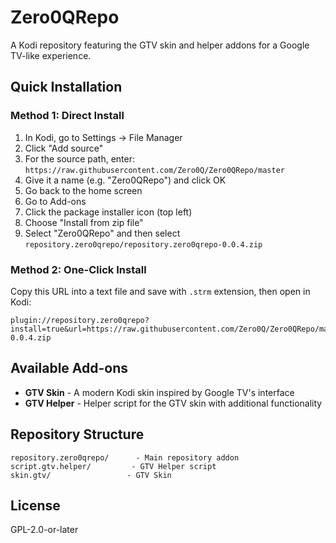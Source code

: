 # Zero0QRepo

A Kodi repository featuring the GTV skin and helper addons for a Google TV-like experience.

## Quick Installation

### Method 1: Direct Install
1. In Kodi, go to Settings → File Manager
2. Click "Add source"
3. For the source path, enter: `https://raw.githubusercontent.com/Zero0Q/Zero0QRepo/master`
4. Give it a name (e.g. "Zero0QRepo") and click OK
5. Go back to the home screen
6. Go to Add-ons
7. Click the package installer icon (top left)
8. Choose "Install from zip file"
9. Select "Zero0QRepo" and then select `repository.zero0qrepo/repository.zero0qrepo-0.0.4.zip`

### Method 2: One-Click Install
Copy this URL into a text file and save with `.strm` extension, then open in Kodi:
```
plugin://repository.zero0qrepo?install=true&url=https://raw.githubusercontent.com/Zero0Q/Zero0QRepo/master/repository.zero0qrepo/repository.zero0qrepo-0.0.4.zip
```

## Available Add-ons

- **GTV Skin** - A modern Kodi skin inspired by Google TV's interface
- **GTV Helper** - Helper script for the GTV skin with additional functionality

## Repository Structure

```
repository.zero0qrepo/      - Main repository addon
script.gtv.helper/         - GTV Helper script
skin.gtv/                 - GTV Skin
```

## License

GPL-2.0-or-later

